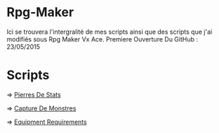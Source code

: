 # Rpg-Maker
Ici se trouvera l'intergralité de mes scripts ainsi que des scripts que j'ai modifiés sous Rpg Maker Vx Ace.
Premiere Ouverture Du GitHub : 23/05/2015

# Scripts
<p>=> <a href="https://github.com/Zouzaka/Rpg-Maker/blob/Script-RMVXAce/Pierres-De-Stats/script.rb">Pierres De Stats</a></p>
<p>=> <a href="https://github.com/Zouzaka/Rpg-Maker/blob/Script-RMVXAce/Capture-De-Monstres/script.rb">Capture De Monstres</a></p>
<p>=> <a href="https://github.com/Zouzaka/Rpg-Maker/blob/Script-RMVXAce/Equipment-Requirements-Modified/script.rb"> Equipment Requirements</a></p>
